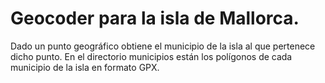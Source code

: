 # Geocoder para la isla de Mallorca. 
Dado un punto geográfico obtiene el municipio de la isla al que pertenece dicho punto.
En el directorio municipios están los polígonos de cada municipio de la isla en formato GPX.
